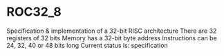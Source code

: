 # ROC32_8
Specification &amp; implementation of a 32-bit RISC architecture
There are 32 registers of 32 bits
Memory has a 32-bit byte address
Instructions can be 24, 32, 40 or 48 bits long
Current status is: specification
